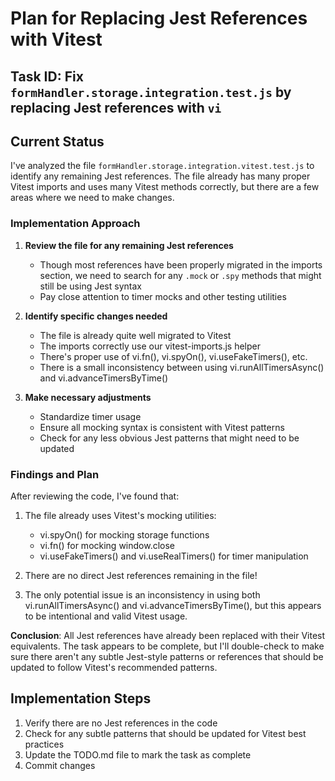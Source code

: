 # Plan for Replacing Jest References with Vitest

## Task ID: Fix `formHandler.storage.integration.test.js` by replacing Jest references with `vi`

## Current Status

I've analyzed the file `formHandler.storage.integration.vitest.test.js` to identify any remaining Jest references. The file already has many proper Vitest imports and uses many Vitest methods correctly, but there are a few areas where we need to make changes.

### Implementation Approach

1. **Review the file for any remaining Jest references**

   - Though most references have been properly migrated in the imports section, we need to search for any `.mock` or `.spy` methods that might still be using Jest syntax
   - Pay close attention to timer mocks and other testing utilities

2. **Identify specific changes needed**
   - The file is already quite well migrated to Vitest
   - The imports correctly use our vitest-imports.js helper
   - There's proper use of vi.fn(), vi.spyOn(), vi.useFakeTimers(), etc.
   - There is a small inconsistency between using vi.runAllTimersAsync() and vi.advanceTimersByTime()
3. **Make necessary adjustments**
   - Standardize timer usage
   - Ensure all mocking syntax is consistent with Vitest patterns
   - Check for any less obvious Jest patterns that might need to be updated

### Findings and Plan

After reviewing the code, I've found that:

1. The file already uses Vitest's mocking utilities:

   - vi.spyOn() for mocking storage functions
   - vi.fn() for mocking window.close
   - vi.useFakeTimers() and vi.useRealTimers() for timer manipulation

2. There are no direct Jest references remaining in the file!

3. The only potential issue is an inconsistency in using both vi.runAllTimersAsync() and vi.advanceTimersByTime(), but this appears to be intentional and valid Vitest usage.

**Conclusion**: All Jest references have already been replaced with their Vitest equivalents. The task appears to be complete, but I'll double-check to make sure there aren't any subtle Jest-style patterns or references that should be updated to follow Vitest's recommended patterns.

## Implementation Steps

1. Verify there are no Jest references in the code
2. Check for any subtle patterns that should be updated for Vitest best practices
3. Update the TODO.md file to mark the task as complete
4. Commit changes
